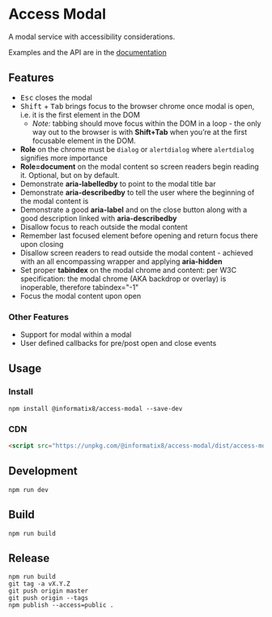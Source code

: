# Access Modal

A modal service with accessibility considerations.

Examples and the API are in the [documentation](https://access-modal.com)

## Features
- <kbd>Esc</kbd> closes the modal
- <kbd>Shift</kbd> + <kbd>Tab</kbd> brings focus to the browser chrome once modal is open, i.e. it is the first element in the DOM
    - *Note:* tabbing should move focus within the DOM in a loop - the only way out to the browser is with **Shift+Tab** when you’re at the first focusable element in the DOM.
- **Role** on the chrome must be `dialog` or `alertdialog` where `alertdialog` signifies more importance
- **Role=document** on the modal content so screen readers begin reading it. Optional, but on by default.
- Demonstrate **aria-labelledby** to point to the modal title bar
- Demonstrate **aria-describedby** to tell the user where the beginning of the modal content is
- Demonstrate a good **aria-label** and on the close button along with a good description linked with **aria-describedby**
- Disallow focus to reach outside the modal content
- Remember last focused element before opening and return focus there upon closing
- Disallow screen readers to read outside the modal content - achieved with an all encompassing wrapper and applying **aria-hidden**
- Set proper **tabindex** on the modal chrome and content: per W3C specification: the modal chrome (AKA backdrop or overlay) is inoperable, therefore tabindex="-1"
- Focus the modal content upon open

### Other Features
- Support for modal within a modal
- User defined callbacks for pre/post open and close events

## Usage

### Install

```shell
npm install @informatix8/access-modal --save-dev
```

### CDN

```html
<script src="https://unpkg.com/@informatix8/access-modal/dist/access-modal.all.umd.js"></script>
```

## Development

```shell
npm run dev
```

## Build

```shell
npm run build
```

## Release

```shell
npm run build
git tag -a vX.Y.Z
git push origin master
git push origin --tags
npm publish --access=public .
```
